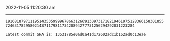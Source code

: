 2022-11-05 11:20:30 am

---

`1916818797111951435359999678663126691309731718219461975128366158301855724631782958021437117981173420894277731256294292031223284`

`Latest commit SHA is: 13531785e0ad0a41d172602adc1b162ad0c13eae `
